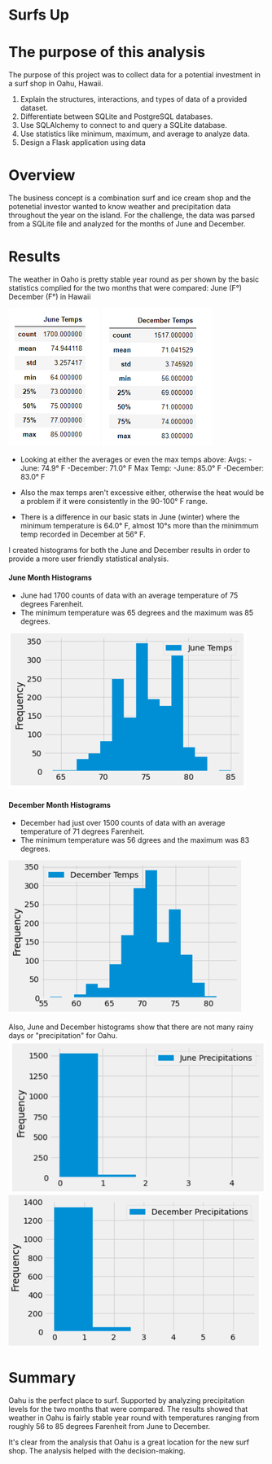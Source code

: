 # Surfs Up


# The purpose of this analysis

The purpose of this project was to collect data for a potential investment in a surf shop in Oahu, Hawaii.

   1. Explain the structures, interactions, and types of data of a provided dataset.
   2. Differentiate between SQLite and PostgreSQL databases.
   3. Use SQLAlchemy to connect to and query a SQLite database.
   4. Use statistics like minimum, maximum, and average to analyze data.
   5. Design a Flask application using data

# Overview
The business concept is a combination surf and ice cream shop and the potenetial investor wanted to know weather and precipitation data throughout the year on the island. For the challenge, the data was parsed from a SQLite file and analyzed for the months of June and December.

# Results
The weather in Oaho is pretty stable year round as per shown by the basic statistics complied for the two months that were compared: June (F°) December (F°) in Hawaii


![june_temp](https://github.com/acegal1/surfs_up/blob/main/images/june_temp.png)  ![dec_temp](https://github.com/acegal1/surfs_up/blob/main/images/dec_temp.png)


- Looking at either the averages or even the max temps above: Avgs: -June: 74.9° F -December: 71.0° F Max Temp: -June: 85.0° F -December: 83.0° F

- Also the max temps aren't excessive either, otherwise the heat would be a problem if it were consistently in the 90-100° F range.

- There is a difference in our basic stats in June (winter) where the minimum temperature is 64.0° F, almost 10°s more than the minimmum temp recorded in December at 56° F.

I created histograms for both the June and December results in order to provide a more user friendly statistical analysis. 

#### June Month Histograms

- June had 1700 counts of data with an average temperature of 75 degrees Farenheit.
- The minimum temperature was 65 degrees and the maximum was 85 degrees.


![june_temp_hist layout](https://github.com/acegal1/surfs_up/blob/main/images/june_temp_hist.png)


#### December Month Histograms

- December had just over 1500 counts of data with an average temperature of 71 degrees Farenheit.
- The minimum temperature was 56 dgrees and the maximum was 83 degrees.

![dec_temp_hist layout](https://github.com/acegal1/surfs_up/blob/main/images/dec_temp_hist.png)


Also, June and December histograms show that there are not many rainy days or "precipitation" for Oahu.
![june_prcp](https://github.com/acegal1/surfs_up/blob/main/images/june_prcp.png)  ![dec_prcp](https://github.com/acegal1/surfs_up/blob/main/images/dec_prcp.png)

# Summary
Oahu is the perfect place to surf. Supported by analyzing precipitation levels for the two months that were compared. The results showed that weather in Oahu is fairly stable year round with temperatures ranging from roughly 56 to 85 degrees Farenheit from June to December. 

It's clear from the analysis that Oahu is a great location for the new surf shop. The analysis helped with the decision-making.